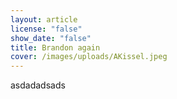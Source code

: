 ```yaml
---
layout: article
license: "false"
show_date: "false"
title: Brandon again
cover: /images/uploads/AKissel.jpeg
---
```

asdadadsads